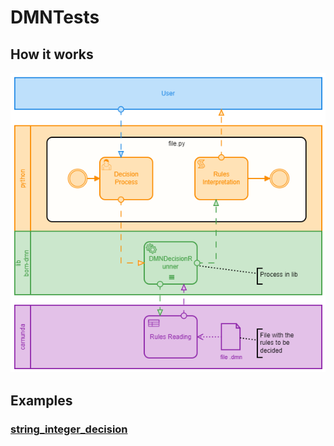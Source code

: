 # DMNTests


## How it works
![process.png](https://raw.githubusercontent.com/GiovaniPM/DMNTests/main/process.PNG)

## Examples

### [string_integer_decision](https://github.com/GiovaniPM/DMNTests/blob/main/string_integer_decision.md)